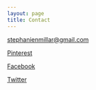 ```yaml
---
layout: page
title: Contact
---
```



[stephanienmillar@gmail.com](mailto:stephanienmillar@gmail.com)

[Pinterest](http://www.pinterest.com/millarsn/)

[Facebook](https://www.facebook.com/stephanienmillar)

[Twitter](https://twitter.com/stephiemillar)